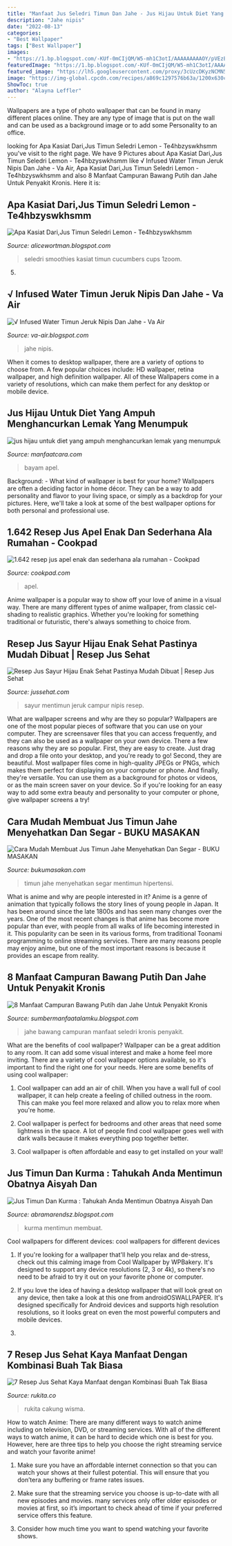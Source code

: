 ```yaml
---
title: "Manfaat Jus Seledri Timun Dan Jahe - Jus Hijau Untuk Diet Yang Ampuh Menghancurkan Lemak Yang Menumpuk"
description: "Jahe nipis"
date: "2022-08-13"
categories:
- "Best Wallpaper"
tags: ["Best Wallpaper"]
images:
- "https://1.bp.blogspot.com/-KUf-0mCIjQM/W5-mh1C3otI/AAAAAAAAAOY/pVEzEh9L_Ng9wFTsilm7L_K0CJX2xRSKQCLcBGAs/s1600/campuran%2Bjahe%2Bdan%2Bbawang%2Bputih.png"
featuredImage: "https://1.bp.blogspot.com/-KUf-0mCIjQM/W5-mh1C3otI/AAAAAAAAAOY/pVEzEh9L_Ng9wFTsilm7L_K0CJX2xRSKQCLcBGAs/s1600/campuran%2Bjahe%2Bdan%2Bbawang%2Bputih.png"
featured_image: "https://lh5.googleusercontent.com/proxy/3cUzcDKyzNCMN5eYO4VGxk20cFufr3rSg792HZzs9JsmVQh5imvJAaDQBTzP6hoCYjSOeAF7k3vglFBf4osEsx5NiQ_-jjc1YCJ_bv9VjKWwe2qY2DpXtdScDl2-rUcCVjb7J_DkUCV-2w=w1200-h630-p-k-no-nu"
image: "https://img-global.cpcdn.com/recipes/a869c1297576b63a/1200x630cq70/photo.jpg"
ShowToc: true
author: "Alayna Leffler"
---
```





Wallpapers are a type of photo wallpaper that can be found in many different places online. They are any type of image that is put on the wall and can be used as a background image or to add some Personality to an office.

	

		
looking for Apa Kasiat Dari,Jus Timun Seledri Lemon - Te4hbzyswkhsmm you've visit to the right page. We have 9 Pictures about Apa Kasiat Dari,Jus Timun Seledri Lemon - Te4hbzyswkhsmm like √ Infused Water Timun Jeruk Nipis Dan Jahe - Va Air, Apa Kasiat Dari,Jus Timun Seledri Lemon - Te4hbzyswkhsmm and also 8 Manfaat Campuran Bawang Putih dan Jahe Untuk Penyakit Kronis. Here it is:
		
    
## Apa Kasiat Dari,Jus Timun Seledri Lemon - Te4hbzyswkhsmm

<img loading=lazy src="https://lh5.googleusercontent.com/proxy/3cUzcDKyzNCMN5eYO4VGxk20cFufr3rSg792HZzs9JsmVQh5imvJAaDQBTzP6hoCYjSOeAF7k3vglFBf4osEsx5NiQ_-jjc1YCJ_bv9VjKWwe2qY2DpXtdScDl2-rUcCVjb7J_DkUCV-2w=w1200-h630-p-k-no-nu" onerror="this.onerror=null;this.src='https://tse3.mm.bing.net/th?id=OIP.NxKL3yVJIN70tE_HUu0QzQHaE6&amp;pid=15.1';" alt="Apa Kasiat Dari,Jus Timun Seledri Lemon - Te4hbzyswkhsmm">

_Source: alicewortman.blogspot.com_

>seledri smoothies kasiat timun cucumbers cups 1zoom. 

	

5.

    
## √ Infused Water Timun Jeruk Nipis Dan Jahe - Va Air

<img loading=lazy src="https://i.pinimg.com/originals/f6/1d/6f/f61d6f8a8bc9d85b008a9275fe05ee6d.jpg" onerror="this.onerror=null;this.src='https://tse4.mm.bing.net/th?id=OIP.JPx4Rqzete8dC1ptI6jhVwHaHa&amp;pid=15.1';" alt="√ Infused Water Timun Jeruk Nipis Dan Jahe - Va Air">

_Source: va-air.blogspot.com_

>jahe nipis. 

	

When it comes to desktop wallpaper, there are a variety of options to choose from. A few popular choices include: HD wallpaper, retina wallpaper, and high definition wallpaper. All of these Wallpapers come in a variety of resolutions, which can make them perfect for any desktop or mobile device. 

    
## Jus Hijau Untuk Diet Yang Ampuh Menghancurkan Lemak Yang Menumpuk

<img loading=lazy src="https://manfaatcara.com/wp-content/uploads/2020/03/jus-bayam-lemon-1024x575.jpg" onerror="this.onerror=null;this.src='https://tse4.mm.bing.net/th?id=OIP.lqaTdYJ3qMmtHzBKfkZrZAHaEK&amp;pid=15.1';" alt="jus hijau untuk diet yang ampuh menghancurkan lemak yang menumpuk">

_Source: manfaatcara.com_

>bayam apel. 

	

Background: - What kind of wallpaper is best for your home?
Wallpapers are often a deciding factor in home décor. They can be a way to add personality and flavor to your living space, or simply as a backdrop for your pictures. Here, we'll take a look at some of the best wallpaper options for both personal and professional use.

    
## 1.642 Resep Jus Apel Enak Dan Sederhana Ala Rumahan - Cookpad

<img loading=lazy src="https://img-global.cpcdn.com/recipes/a869c1297576b63a/1200x630cq70/photo.jpg" onerror="this.onerror=null;this.src='https://tse3.mm.bing.net/th?id=OIP.VPDxQJjK8O-CB4qy4ZFndgHaD4&amp;pid=15.1';" alt="1.642 resep jus apel enak dan sederhana ala rumahan - Cookpad">

_Source: cookpad.com_

>apel. 

	

Anime wallpaper is a popular way to show off your love of anime in a visual way. There are many different types of anime wallpaper, from classic cel-shading to realistic graphics. Whether you're looking for something traditional or futuristic, there's always something to choice from.

    
## Resep Jus Sayur Hijau Enak Sehat Pastinya Mudah Dibuat | Resep Jus Sehat

<img loading=lazy src="https://lh5.googleusercontent.com/-ubom-YXtIjk/U-F-dMhXT-I/AAAAAAAAEJA/irUzeewrlNY/s287/jus-sayur.jpg" onerror="this.onerror=null;this.src='https://tse2.mm.bing.net/th?id=OIP.BmFGypRq4Gltmch-B0GMpQHaKo&amp;pid=15.1';" alt="Resep Jus Sayur Hijau Enak Sehat Pastinya Mudah Dibuat | Resep Jus Sehat">

_Source: jussehat.com_

>sayur mentimun jeruk campur nipis resep. 

	

What are wallpaper screens and why are they so popular?
Wallpapers are one of the most popular pieces of software that you can use on your computer. They are screensaver files that you can access frequently, and they can also be used as a wallpaper on your own device. There a few reasons why they are so popular. First, they are easy to create. Just drag and drop a file onto your desktop, and you're ready to go! Second, they are beautiful. Most wallpaper files come in high-quality JPEGs or PNGs, which makes them perfect for displaying on your computer or phone. And finally, they're versatile. You can use them as a background for photos or videos, or as the main screen saver on your device. So if you're looking for an easy way to add some extra beauty and personality to your computer or phone, give wallpaper screens a try!

    
## Cara Mudah Membuat Jus Timun Jahe Menyehatkan Dan Segar - BUKU MASAKAN

<img loading=lazy src="https://www.bukumasakan.com/wp-content/uploads/2016/01/Cara-Mudah-Membuat-Jus-Timun-Jahe-Menyehatkan-Dan-Segar.png" onerror="this.onerror=null;this.src='https://tse3.mm.bing.net/th?id=OIP.G0NQhe8PJWx6xeuMmRYR1QAAAA&amp;pid=15.1';" alt="Cara Mudah Membuat Jus Timun Jahe Menyehatkan Dan Segar - BUKU MASAKAN">

_Source: bukumasakan.com_

>timun jahe menyehatkan segar mentimun hipertensi. 

	

What is anime and why are people interested in it?
Anime is a genre of animation that typically follows the story lines of young people in Japan. It has been around since the late 1800s and has seen many changes over the years. One of the most recent changes is that anime has become more popular than ever, with people from all walks of life becoming interested in it. This popularity can be seen in its various forms, from traditional Toonami programming to online streaming services. There are many reasons people may enjoy anime, but one of the most important reasons is because it provides an escape from reality.

    
## 8 Manfaat Campuran Bawang Putih Dan Jahe Untuk Penyakit Kronis

<img loading=lazy src="https://1.bp.blogspot.com/-KUf-0mCIjQM/W5-mh1C3otI/AAAAAAAAAOY/pVEzEh9L_Ng9wFTsilm7L_K0CJX2xRSKQCLcBGAs/s1600/campuran%2Bjahe%2Bdan%2Bbawang%2Bputih.png" onerror="this.onerror=null;this.src='https://tse2.mm.bing.net/th?id=OIP.4buuBv16Gt6b-AtNe-21-wHaEo&amp;pid=15.1';" alt="8 Manfaat Campuran Bawang Putih dan Jahe Untuk Penyakit Kronis">

_Source: sumbermanfaatalamku.blogspot.com_

>jahe bawang campuran manfaat seledri kronis penyakit. 

	

What are the benefits of cool wallpaper?
Wallpaper can be a great addition to any room. It can add some visual interest and make a home feel more inviting. There are a variety of cool wallpaper options available, so it's important to find the right one for your needs. Here are some benefits of using cool wallpaper: 
1. Cool wallpaper can add an air of chill. When you have a wall full of cool wallpaper, it can help create a feeling of chilled outness in the room. This can make you feel more relaxed and allow you to relax more when you're home. 

2. Cool wallpaper is perfect for bedrooms and other areas that need some lightness in the space. A lot of people find cool wallpaper goes well with dark walls because it makes everything pop together better. 

3. Cool wallpaper is often affordable and easy to get installed on your wall!

    
## Jus Timun Dan Kurma : Tahukah Anda Mentimun Obatnya Aisyah Dan

<img loading=lazy src="http://i0.wp.com/jnynita.files.wordpress.com/2015/12/kurma-mentimun.jpg?w=674" onerror="this.onerror=null;this.src='https://tse2.mm.bing.net/th?id=OIP.pHQNzVBK576UI8p85KwuUQHaFj&amp;pid=15.1';" alt="Jus Timun Dan Kurma : Tahukah Anda Mentimun Obatnya Aisyah Dan">

_Source: abramarendsz.blogspot.com_

>kurma mentimun membuat. 

	

Cool wallpapers for different devices:
cool wallpapers for different devices 

1. If you're looking for a wallpaper that'll help you relax and de-stress, check out this calming image from Cool Wallpaper by WPBakery. It's designed to support any device resolutions (2, 3 or 4k), so there's no need to be afraid to try it out on your favorite phone or computer.

2. If you love the idea of having a desktop wallpaper that will look great on any device, then take a look at this one from androidOSWALLPAPER. It's designed specifically for Android devices and supports high resolution resolutions, so it looks great on even the most powerful computers and mobile devices.

3.

    
## 7 Resep Jus Sehat Kaya Manfaat Dengan Kombinasi Buah Tak Biasa

<img loading=lazy src="https://cdn.rukita.co/rukita/fit/800x500/media/buildings/building/Rukita-Wisma-Cakung_April2021_71_edited.jpg" onerror="this.onerror=null;this.src='https://tse4.mm.bing.net/th?id=OIP.dA46gugRe8MXJ9VUtYrHCQHaEM&amp;pid=15.1';" alt="7 Resep Jus Sehat Kaya Manfaat dengan Kombinasi Buah Tak Biasa">

_Source: rukita.co_

>rukita cakung wisma. 

	

How to watch Anime: There are many different ways to watch anime including on television, DVD, or streaming services.
With all of the different ways to watch anime, it can be hard to decide which one is best for you. However, here are three tips to help you choose the right streaming service and watch your favorite anime!
1. Make sure you have an affordable internet connection so that you can watch your shows at their fullest potential. This will ensure that you don’tera any buffering or frame rates issues.

2. Make sure that the streaming service you choose is up-to-date with all new episodes and movies. many services only offer older episodes or movies at first, so it’s important to check ahead of time if your preferred service offers this feature.

3. Consider how much time you want to spend watching your favorite shows.

